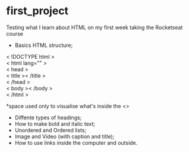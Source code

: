 # first_project

Testing what I learn about HTML on my first week taking the Rocketseat course

- Basics HTML structure;

< !DOCTYPE html > <br>
< html lang="" ><br>
  < head ><br>
    < title >< /title ><br>
  < /head ><br>
  < body >< /body ><br>
 < /html ><br>
 
 *space used only to visualise what's inside the <>
 
- Diffente types of headings;
- How to make bold and italic text;
- Unordered and Ordered lists;
- Image and Video (with caption and title);
- How to use links inside the computer and outside.
